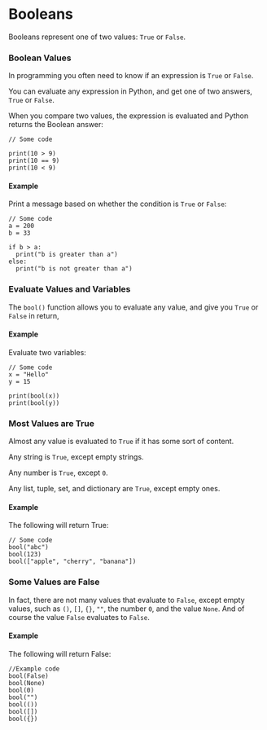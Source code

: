 # Booleans

Booleans represent one of two values: `True` or `False`.

### Boolean Values

In programming you often need to know if an expression is `True` or `False`.

You can evaluate any expression in Python, and get one of two answers, `True` or `False`.

When you compare two values, the expression is evaluated and Python returns the Boolean answer:

```
// Some code

print(10 > 9)
print(10 == 9)
print(10 < 9)
```

#### Example

Print a message based on whether the condition is `True` or `False`:

```
// Some code
a = 200
b = 33

if b > a:
  print("b is greater than a")
else:
  print("b is not greater than a")
```

### Evaluate Values and Variables

The `bool()` function allows you to evaluate any value, and give you `True` or `False` in return,

#### Example

Evaluate two variables:

```
// Some code
x = "Hello"
y = 15

print(bool(x))
print(bool(y))
```

### Most Values are True

Almost any value is evaluated to `True` if it has some sort of content.

Any string is `True`, except empty strings.

Any number is `True`, except `0`.

Any list, tuple, set, and dictionary are `True`, except empty ones.

#### Example

The following will return True:

```
// Some code
bool("abc")
bool(123)
bool(["apple", "cherry", "banana"])
```

### Some Values are False

In fact, there are not many values that evaluate to `False`, except empty values, such as `()`, `[]`, `{}`, `""`, the number `0`, and the value `None`. And of course the value `False` evaluates to `False`.

#### Example

The following will return False:

```
//Example code
bool(False)
bool(None)
bool(0)
bool("")
bool(())
bool([])
bool({})
```


